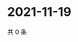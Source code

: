 # 2021-11-19

共 0 条

<!-- BEGIN WEIBO -->
<!-- 最后更新时间 Fri Nov 19 2021 06:08:45 GMT+0800 (China Standard Time) -->

<!-- END WEIBO -->
